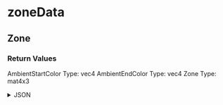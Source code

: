 # zoneData

## Zone


### Return Values

AmbientStartColor
  Type: vec4
AmbientEndColor
  Type: vec4
Zone
  Type: mat4x3

<details><summary>JSON</summary>

```
{
  "Type": "zoneData",
  "Name": "Zone",
  "Category": 1,
  "InputPins": [],
  "OutputPins": [
    {
      "Id": "AmbientStartColor",
      "Type": "vec4"
    },
    {
      "Id": "AmbientEndColor",
      "Type": "vec4"
    },
    {
      "Id": "Zone",
      "Type": "mat4x3"
    }
  ]
}
```

</details>

